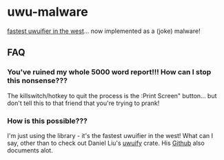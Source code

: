 # uwu-malware

[fastest uwuifier in the west](https://github.com/Daniel-Liu-c0deb0t/uwu)... now implemented as a (joke) malware!

## FAQ
### You've ruined my whole 5000 word report!!! How can I stop this nonsense???
The killswitch/hotkey to quit the process is the :Print Screen" button... but don't tell this to that friend that you're trying to prank!

### How is this possible???
I'm just using the library - it's the fastest uwuifier in the west! What can I say, other than to check out Daniel Liu's [uwuify](https://crates.io/crates/uwuify) crate. His [Github](https://github.com/Daniel-Liu-c0deb0t/uwu) also documents alot. 
